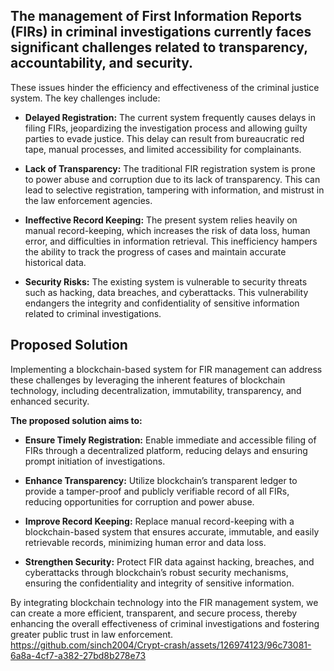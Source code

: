 ## The management of First Information Reports (FIRs) in criminal investigations currently faces significant challenges related to transparency, accountability, and security. 
These issues hinder the efficiency and effectiveness of the criminal justice system. The key challenges include:
- <b>Delayed Registration:</b> The current system frequently causes delays in filing FIRs, jeopardizing the investigation process and allowing guilty parties to evade justice. This delay can result from bureaucratic red tape, manual processes, and limited accessibility for complainants.

- <b>Lack of Transparency:</b> The traditional FIR registration system is prone to power abuse and corruption due to its lack of transparency. This can lead to selective registration, tampering with information, and mistrust in the law enforcement agencies.

- <b>Ineffective Record Keeping:</b> The present system relies heavily on manual record-keeping, which increases the risk of data loss, human error, and difficulties in information retrieval. This inefficiency hampers the ability to track the progress of cases and maintain accurate historical data.

- <b>Security Risks:</b> The existing system is vulnerable to security threats such as hacking, data breaches, and cyberattacks. This vulnerability endangers the integrity and confidentiality of sensitive information related to criminal investigations.

## Proposed Solution
Implementing a blockchain-based system for FIR management can address these challenges by leveraging the inherent features of blockchain technology, including decentralization, immutability, transparency, and enhanced security.

<b>The proposed solution aims to:</b>

- <b>Ensure Timely Registration:</b> Enable immediate and accessible filing of FIRs through a decentralized platform, reducing delays and ensuring prompt initiation of investigations.

- <b>Enhance Transparency:</b> Utilize blockchain’s transparent ledger to provide a tamper-proof and publicly verifiable record of all FIRs, reducing opportunities for corruption and power abuse.

- <b>Improve Record Keeping:</b> Replace manual record-keeping with a blockchain-based system that ensures accurate, immutable, and easily retrievable records, minimizing human error and data loss.

- <b>Strengthen Security:</b> Protect FIR data against hacking, breaches, and cyberattacks through blockchain’s robust security mechanisms, ensuring the confidentiality and integrity of sensitive information.

By integrating blockchain technology into the FIR management system, we can create a more efficient, transparent, and secure process, thereby enhancing the overall effectiveness of criminal investigations and fostering greater public trust in law enforcement.
https://github.com/sinch2004/Crypt-crash/assets/126974123/96c73081-6a8a-4cf7-a382-27bd8b278e73
